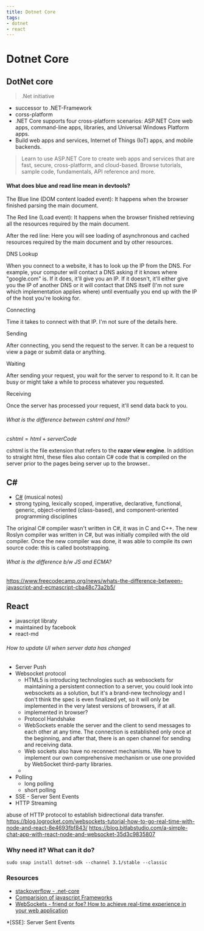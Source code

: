 ```yaml
---
title: Dotnet Core
tags:
- dotnet
- react
---
```


# Dotnet Core

<TagLinks />


## DotNet core

> .Net initiative

* successor to .NET-Framework
* corss-platform
* .NET Core supports four cross-platform scenarios: ASP.NET Core web apps, command-line apps, libraries, and Universal Windows Platform apps.
* Build web apps and services, Internet of Things (IoT) apps, and mobile backends.

> Learn to use ASP.NET Core to create web apps and services that are fast, secure, cross-platform, and cloud-based. Browse tutorials, sample code, fundamentals, API reference and more.

#### What does blue and read line mean in devtools?


The Blue line (DOM content loaded event):
It happens when the browser finished parsing the main document.

The Red line (Load event):
It happens when the browser finished retrieving all the resources required by the main document.

After the red line: Here you will see loading of asynchronous and cached resources required by the main document and by other resources.

DNS Lookup

When you connect to a website, it has to look up the IP from the DNS. For example, your computer will contact a DNS asking if it knows where "google.com" is. If it does, it'll give you an IP. If it doesn't, it'll either give you the IP of another DNS or it will contact that DNS itself (I'm not sure which implementation applies where) until eventually you end up with the IP of the host you're looking for.

Connecting

Time it takes to connect with that IP. I'm not sure of the details here.

Sending

After connecting, you send the request to the server. It can be a request to view a page or submit data or anything.

Waiting

After sending your request, you wait for the server to respond to it. It can be busy or might take a while to process whatever you requested.

Receiving

Once the server has processed your request, it'll send data back to you.

###### What is the difference between cshtml and html?

$cshtml = html + server Code$

cshtml is the file extension that refers to the **razor view engine**. In addition to straight html, these files also contain C# code that is compiled on the server prior to the pages being server up to the browser..

## C#

* [C#] (musical notes)
* strong typing, lexically scoped, imperative, declarative, functional, generic, object-oriented (class-based), and component-oriented programming disciplines

The original C# compiler wasn't written in C#, it was in C and C++. The new Roslyn compiler was written in C#, but was initially compiled with the old compiler. Once the new compiler was done, it was able to compile its own source code: this is called bootstrapping.


###### What is the difference b/w JS and ECMA?

https://www.freecodecamp.org/news/whats-the-difference-between-javascript-and-ecmascript-cba48c73a2b5/

## React

* javascript libraty
* maintained by facebook
* react-md

###### How to update UI when server data has changed

* Server Push
* Websocket protocol
  * HTML5 is introducing technologies such as websockets for maintaining a persistent connection to a server, you could look into websockets as a solution, but it's a brand-new technology and I don't think the spec is even finalized yet, so it will only be implemented in the very latest versions of browsers, if at all.
  * implemented in browser?
  * Protocol Handshake
  * WebSockets enable the server and the client to send messages to each other at any time. The connection is established only once at the beginning, and after that, there is an open channel for sending and receiving data.
  * Web sockets also have no reconnect mechanisms. We have to implement our own comprehensive mechanism or use one provided by WebSocket third-party libraries.
  *
* Polling
  * long polling
  * short polling
* SSE - Server Sent Events
* HTTP Streaming

abuse of HTTP protocol to establish bidirectional data transfer.
https://blog.logrocket.com/websockets-tutorial-how-to-go-real-time-with-node-and-react-8e4693fbf843/
https://blog.bitlabstudio.com/a-simple-chat-app-with-react-node-and-websocket-35d3c9835807



### Why need it? What can it do?




```
sudo snap install dotnet-sdk --channel 3.1/stable --classic

```



### Resources

* [stackoverflow - .net-core](https://stackoverflow.com/questions/tagged/.net-core)
* [Comparision of javascript Frameworks](https://en.wikipedia.org/wiki/Comparison_of_JavaScript_frameworks)
* [WebSockets - friend or foe? How to achieve real-time experience in your web application](https://www.nexocode.com/blog/posts/websockets-friend-or-foe/)


[C#]: https://en.wikipedia.org/wiki/C_Sharp_(programming_language)
[.NET]: https://docs.microsoft.com/en-us/aspnet/core/?view=aspnetcore-3.1

*[SSE]: Server Sent Events


<Footer />
